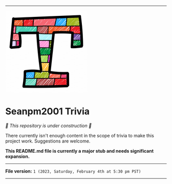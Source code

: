 
***

<img alt="Trivia logomark failed to load. Click/tap here to attempt to view it" src="/T_Trivia.png" width="256" height="256">

# Seanpm2001 Trivia

_🚧️ This repository is under construction 🚧️_

There currently isn't enough content in the scope of trivia to make this project work. Suggestions are welcome.

**This README.md file is currently a major stub and needs significant expansion.**

***

**File version:** `1 (2023, Saturday, February 4th at 5:30 pm PST)`

***
